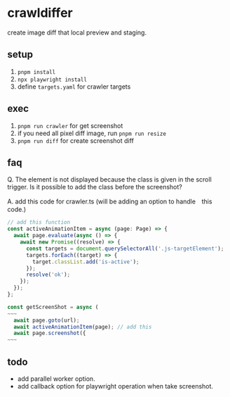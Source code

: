 # crawldiffer

create image diff that local preview and staging.

## setup

1. `pnpm install`
2. `npx playwright install`
3. define `targets.yaml` for crawler targets

## exec

1. `pnpm run crawler` for get screenshot
2. if you need all pixel diff image, run `pnpm run resize`
3. `pnpm run diff` for create screenshot diff

## faq

Q. The element is not displayed because the class is given in the scroll trigger. Is it possible to add the class before the screenshot? 

A. add this code for crawler.ts (will be adding an option to handle　this code.)
```ts
// add this function
const activeAnimationItem = async (page: Page) => {
  await page.evaluate(async () => {
    await new Promise((resolve) => {
      const targets = document.querySelectorAll('.js-targetElement');
      targets.forEach((target) => {
        target.classList.add('is-active');
      });
      resolve('ok');
    });
  });
};

const getScreenShot = async (
~~~
  await page.goto(url);
  await activeAnimationItem(page); // add this
  await page.screenshot({
~~~
```

## todo

- add parallel worker option.
- add callback option for playwright operation when take screenshot.
